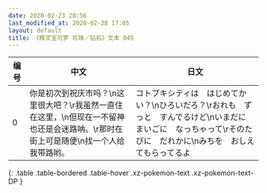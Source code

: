 ```yaml
---
date: 2020-02-23 20:56
last_modified_at: 2020-02-28 17:05
layout: default
title: 《精灵宝可梦 珍珠／钻石》文本 045
---
```

| 编号 | 中文 | 日文 |
| ---- | ---- | ---- |
| 0 | 你是初次到祝庆市吗？\n这里很大吧？\r我虽然一直住在这里，\n但现在一不留神也还是会迷路呐。\r那时在街上可是随便\n找一个人给我带路哟。 | コトブキシティは　はじめてかい？\nひろいだろ？\rおれも　ずっと　すんでるけど\nいまだに　まいごに　なっちゃって\rそのたびに　だれかに\nみちを　おしえてもらってるよ |
{: .table .table-bordered .table-hover .xz-pokemon-text .xz-pokemon-text-DP }